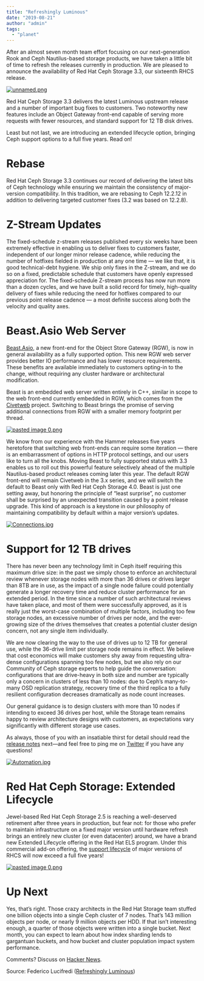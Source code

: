 ```yaml
---
title: "Refreshingly Luminous"
date: "2019-08-21"
author: "admin"
tags: 
  - "planet"
---
```


After an almost seven month team effort focusing on our next-generation Rook and Ceph Nautilus-based storage products, we have taken a little bit of time to refresh the releases currently in production. We are pleased to announce the availability of Red Hat Ceph Storage 3.3, our sixteenth RHCS release.

[![unnamed.png](images/nEvhvavnv9FhJm1DjdSJhn0xspap_small.png)](https://svbtleusercontent.com/nEvhvavnv9FhJm1DjdSJhn0xspap.png)

Red Hat Ceph Storage 3.3 delivers the latest Luminous upstream release and a number of important bug fixes to customers. Two noteworthy new features include an Object Gateway front-end capable of serving more requests with fewer resources, and standard support for 12 TB disk drives.

Least but not last, we are introducing an extended lifecycle option, bringing Ceph support options to a full five years. Read on!

# Rebase

Red Hat Ceph Storage 3.3 continues our record of delivering the latest bits of Ceph technology while ensuring we maintain the consistency of major-version compatibility. In this tradition, we are rebasing to Ceph 12.2.12 in addition to delivering targeted customer fixes (3.2 was based on 12.2.8).

# Z-Stream Updates

The fixed-schedule z-stream releases published every six weeks have been extremely effective in enabling us to deliver fixes to customers faster, independent of our longer minor release cadence, while reducing the number of hotfixes fielded in production at any one time — we like that, it is good technical-debt hygiene. We ship only fixes in the Z-stream, and we do so on a fixed, predictable schedule that customers have openly expressed appreciation for. The fixed-schedule Z-stream process has now run more than a dozen cycles, and we have built a solid record for timely, high-quality delivery of fixes while reducing the need for hotfixes compared to our previous point release cadence — a most definite success along both the velocity and quality axes.

# Beast.Asio Web Server

[Beast.Asio](https://github.com/boostorg/beast), a new front-end for the Object Store Gateway (RGW), is now in general availability as a fully supported option. This new RGW web server provides better IO performance and has lower resource requirements. These benefits are available immediately to customers opting-in to the change, without requiring any cluster hardware or architectural modification.

Beast is an embedded web server written entirely in C++, similar in scope to the web front-end currently embedded in RGW, which comes from the [Civetweb](https://github.com/civetweb/civetweb) project. Switching to Beast brings the promise of serving additional connections from RGW with a smaller memory footprint per thread.

[![pasted image 0.png](images/jwvUzWhUBrCRA7EiLPPvCZ0xspap_small.png)](https://svbtleusercontent.com/jwvUzWhUBrCRA7EiLPPvCZ0xspap.png)

We know from our experience with the Hammer releases five years heretofore that switching web front-ends can require some iteration — there is an embarrassment of options in HTTP protocol settings, and our users like to turn all the knobs. Moving Beast to fully supported status with 3.3 enables us to roll out this powerful feature selectively ahead of the multiple Nautilus-based product releases coming later this year. The default RGW front-end will remain Civetweb in the 3.x series, and we will switch the default to Beast only with Red Hat Ceph Storage 4.0. Beast is just one setting away, but honoring the principle of “least surprise”, no customer shall be surprised by an unexpected transition caused by a point release upgrade. This kind of approach is a keystone in our philosophy of maintaining compatibility by default within a major version’s updates.

[![Connections.jpg](images/2KaA2ghrggLqC33jaEZ3qm0xspap_small.jpg)](https://svbtleusercontent.com/2KaA2ghrggLqC33jaEZ3qm0xspap.jpg)

# Support for 12 TB drives

There has never been any technology limit in Ceph itself requiring this maximum drive size: in the past we simply chose to enforce an architectural review whenever storage nodes with more than 36 drives or drives larger than 8TB are in use, as the impact of a single node failure could potentially generate a longer recovery time and reduce cluster performance for an extended period. In the time since a number of such architectural reviews have taken place, and most of them were successfully approved, as it is really just the worst-case combination of multiple factors, including too few storage nodes, an excessive number of drives per node, and the ever-growing size of the drives themselves that creates a potential cluster design concern, not any single item individually.

We are now clearing the way to the use of drives up to 12 TB for general use, while the 36-drive limit per storage node remains in effect. We believe that cost economics will make customers shy away from requesting ultra-dense configurations spanning too few nodes, but we also rely on our Community of Ceph storage experts to help guide the conversation: configurations that are drive-heavy in both size and number are typically only a concern in clusters of less than 10 nodes: due to Ceph’s many-to-many OSD replication strategy, recovery time of the third replica to a fully resilient configuration decreases dramatically as node count increases.

Our general guidance is to design clusters with more than 10 nodes if intending to exceed 36 drives per host, while the Storage team remains happy to review architecture designs with customers, as expectations vary significantly with different storage use cases.

As always, those of you with an insatiable thirst for detail should read the [release notes](https://access.redhat.com/documentation/en-us/red_hat_ceph_storage/3.3/html/release_notes/index) next—and feel free to ping me on [Twitter](https://twitter.com/0xf2) if you have any questions!

[![Automation.jpg](images/e2edqW8NgcmffjcNLitrBQ0xspap_small.jpg)](https://svbtleusercontent.com/e2edqW8NgcmffjcNLitrBQ0xspap.jpg)

# Red Hat Ceph Storage: Extended Lifecycle

Jewel-based Red Hat Ceph Storage 2.5 is reaching a well-deserved retirement after three years in production, but fear not: for those who prefer to maintain infrastructure on a fixed major version until hardware refresh brings an entirely new cluster (or even datacenter) around, we have a brand new Extended Lifecycle offering in the Red Hat ELS program. Under this commercial add-on offering, the [support lifecycle](https://access.redhat.com/articles/1372203) of major versions of RHCS will now exceed a full five years!

[![pasted image 0.png](images/oCgZdQML9LshuZNCLXte3c0xspap_small.png)](https://svbtleusercontent.com/oCgZdQML9LshuZNCLXte3c0xspap.png)

# Up Next

Yes, that’s right. Those crazy architects in the Red Hat Storage team stuffed one billion objects into a single Ceph cluster of 7 nodes. That’s 143 million objects per node, or nearly 9 million objects per HDD. If that isn’t interesting enough, a quarter of those objects were written into a single bucket. Next month, you can expect to learn about how index sharding lends to gargantuan buckets, and how bucket and cluster population impact system performance.

Comments? Discuss on [Hacker News](https://news.ycombinator.com/item?id=20783938).

Source: Federico Lucifredi ([Refreshingly Luminous](https://f2.svbtle.com/refreshingly-luminous))
